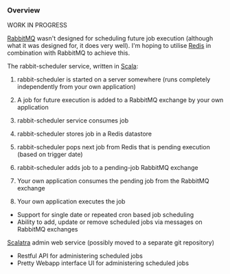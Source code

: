### Overview

WORK IN PROGRESS

[RabbitMQ](http://www.rabbitmq.com/) wasn't designed for scheduling future job execution (although what it was designed for, it does very well). I'm hoping to utilise [Redis](http://redis.io/) in combination with RabbitMQ to achieve this.

The rabbit-scheduler service, written in [Scala](http://www.scala-lang.org/):

1) rabbit-scheduler is started on a server somewhere (runs completely independently from your own application)

2) A job for future execution is added to a RabbitMQ exchange by your own application

3) rabbit-scheduler service consumes job

4) rabbit-scheduler stores job in a Redis datastore

5) rabbit-scheduler pops next job from Redis that is pending execution (based on trigger date)

6) rabbit-scheduler adds job to a pending-job RabbitMQ exchange

7) Your own application consumes the pending job from the RabbitMQ exchange

8) Your own application executes the job

* Support for single date or repeated cron based job scheduling
* Ability to add, update or remove scheduled jobs via messages on RabbitMQ exchanges

[Scalatra](http://www.scalatra.org/) admin web service (possibly moved to a separate git repository)
* Restful API for administering scheduled jobs
* Pretty Webapp interface UI for administering scheduled jobs
